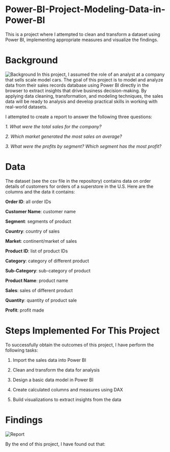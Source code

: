# Power-BI-Project-Modeling-Data-in-Power-BI
This is a project where I attempted to clean and transform a dataset using Power BI, implementing appropriate measures and visualize the findings.

# Background
![Background](https://github.com/user-attachments/assets/3946f794-2dfa-4107-824e-d4e78bcb46a6)
In this project, I assumed the role of an analyst at a company that sells scale model cars. The goal of this project is to model and analyze data from their sales records database using Power BI directly in the browser to extract insights that drive business decision-making. By applying data cleaning, transformation, and modeling techniques, the sales data will be ready to analysis and develop practical skills in working with real-world datasets.

I attempted to create a report to answer the following three questions:

*1. What were the total sales for the company?*

*2. Which market generated the most sales on average?*

*3. What were the profits by segment? Which segment has the most profit?*

# Data
The dataset (see the csv file in the repository) contains data on order details of customers for orders of a superstore in the U.S. Here are the columns and the data it contains:

**Order ID**: all order IDs

**Customer Name**: customer name

**Segment**: segments of product

**Country**: country of sales

**Market**: continent/market of sales

**Product ID**: list of product IDs

**Category**: category of different product

**Sub-Category**: sub-category of product

**Product Name**: product name

**Sales**: sales of different product

**Quantity**: quantity of product sale

**Profit**: profit made

# Steps Implemented For This Project
To successfully obtain the outcomes of this project, I have perform the following tasks:

1. Import the sales data into Power BI

2. Clean and transform the data for analysis

3. Design a basic data model in Power BI

4. Create calculated columns and measures using DAX

5. Build visualizations to extract insights from the data

# Findings
![Report](https://github.com/user-attachments/assets/2cbd2493-06e2-44a7-bd6b-cb7f56081bd9)

By the end of this project, I have found out that:

